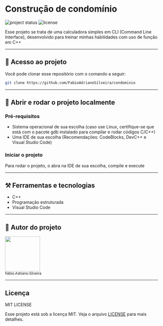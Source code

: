 # Construção de condomínio

![project status](https://img.shields.io/badge/Development-COMPLETE-00FF00)
![license](https://img.shields.io/badge/License-MIT-4B9081)

Esse projeto se trata de uma calculadora simples em CLI (Command Line Interface), desenvolvido para treinar minhas habilidades com uso de função em C++

---

## :file_folder: Acesso ao projeto

Você pode clonar esse repositório com o comando a seguir:

```bash
git clone https://github.com/FabioAdrianoSilveira/condominio
```

---

## :open_file_folder: Abrir e rodar o projeto localmente

### Pré-requisitos

* Sistema operacional de sua escolha (caso use Linux, certifique-se que está com o pacote gdb instalado para compilar e rodar códigos C/C++)
* Uma IDE de sua escolha (Recomendações: CodeBlocks, DevC++ e Visual Studio Code)

### Iniciar o projeto

Para rodar o projeto, o abra na IDE de sua escolha, compile e execute

---

## :hammer_and_pick: Ferramentas e tecnologias

* C++
* Programação estruturada
* Visual Studio Code

---

## :bust_in_silhouette: Autor do projeto

[<img src="https://avatars.githubusercontent.com/u/85971223?v=4" width=115><br><sub>Fábio Adriano Silveira</sub>](https://github.com/FabioAdrianoSilveira)

---

## Licença

MIT LICENSE

Esse projeto está sob a licença MIT. Veja o arquivo [LICENSE](LICENSE) para mais detalhes.
